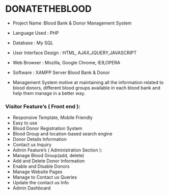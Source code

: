 # DONATETHEBLOOD

- Project Name :Blood Bank & Donor Management System
- Language Used             :  PHP
- Database                  :  My SQL
- User Interface Design     :  HTML, AJAX,JQUERY,JAVASCRIPT
- Web Browser               :  Mozilla, Google Chrome, IE8,OPERA
- Software                  :  XAMPP Server Blood Bank & Donor


- Management System motive at maintaining all the information related to blood donors, different blood groups available in each blood bank and help them manage in a better way.

### Visitor Feature’s ( Front end ):
- Responsive Template, Mobile Friendly
- Easy to use
- Blood Donor Registration System
- Blood Group and location-based search engine
- Donor Details Information
- Contact us Inquiry
- Admin Feature’s ( Administration Section ):
- Manage Blood Group(add, delete)
- Add and Delete Donor Information
- Enable and Disable Donors
- Manage Website Pages
- Manage to Contact us Queries
- Update the contact us Info
- Admin Dashboard
